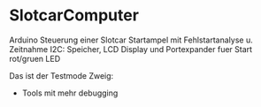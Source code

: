 # SlotcarComputer
Arduino Steuerung einer Slotcar Startampel mit Fehlstartanalyse u. Zeitnahme
I2C: Speicher, LCD Display und Portexpander fuer Start rot/gruen LED

Das ist der Testmode Zweig: 
- Tools mit mehr debugging
